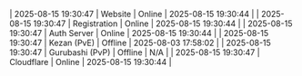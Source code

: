 | 2025-08-15 19:30:47 | Website | Online | 2025-08-15 19:30:44 |
| 2025-08-15 19:30:47 | Registration | Online | 2025-08-15 19:30:44 |
| 2025-08-15 19:30:47 | Auth Server | Online | 2025-08-15 19:30:44 |
| 2025-08-15 19:30:47 | Kezan (PvE) | Offline | 2025-08-03 17:58:02 |
| 2025-08-15 19:30:47 | Gurubashi (PvP) | Offline | N/A |
| 2025-08-15 19:30:47 | Cloudflare | Online | 2025-08-15 19:30:44 |
